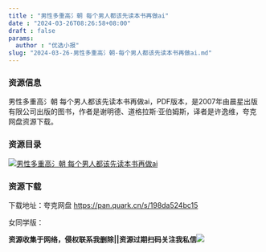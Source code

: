 ```yaml
---
title : "男性多重高氵朝 每个男人都该先读本书再做ai"
date : "2024-03-26T08:26:58+08:00"
draft : false
params:
  author : "优选小报"
slug: "2024-03-26-男性多重高氵朝-每个男人都该先读本书再做ai.md"
---
```


### 资源信息

男性多重高氵朝
每个男人都该先读本书再做ai，PDF版本，是2007年由晨星出版有限公司出版的图书，作者是谢明德、道格拉斯‧亚伯姆斯，译者是许逸维，夸克网盘资源下载。

### 资源目录

[![男性多重高氵朝
每个男人都该先读本书再做ai](//img7-1.zhekoulieshou.com/mmbiz_jpg/iaHBVewvSIbAOP5MwRmNQ8SEEaPPgBTocAv23Y8AsLhXa5l4LicMK12EqQQ7dmNRicozkanHV0nbzE7PiaMzcic4cYQ/0)](//img7-1.zhekoulieshou.com/mmbiz_jpg/iaHBVewvSIbAOP5MwRmNQ8SEEaPPgBTocAv23Y8AsLhXa5l4LicMK12EqQQ7dmNRicozkanHV0nbzE7PiaMzcic4cYQ/0)

### 资源下载

下载地址：夸克网盘 https://pan.quark.cn/s/198da524bc15

女同学版：

**资源收集于网络，侵权联系我删除||资源过期扫码关注我私信**![](//img7-1.zhekoulieshou.com/mmbiz_jpg/iaHBVewvSIbAjcr9g6TlCXSfiaDqkbzuEzp207hVzPqT4YGQOAazQ1KNHCeACbia5Lzq4Ckwibe48iar1q7lgVP1o3w/640?wx_fmt=jpeg&from=appmsg)



